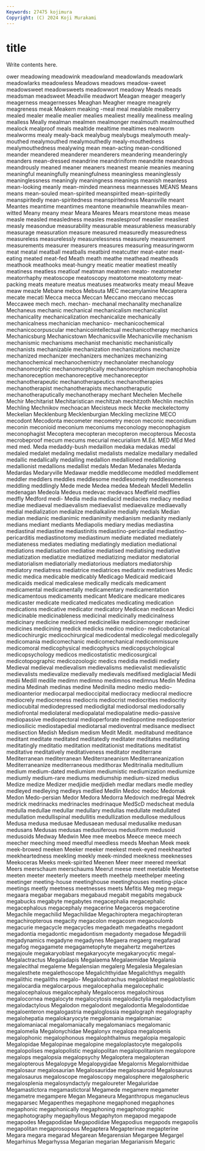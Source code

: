 ```yaml
---
Keywords: 27475 kojimura
Copyright: (C) 2024 Koji Murakami
---
```


# title

Write contents here.



ower meadowing
meadowink meadowland meadowlands meadowlark meadowlarks meadowless Meadows meadows meadow-sweet meadowsweet
meadowsweets meadowwort meadowy Meads meads meadsman meadsweet Meadville meadwort Meagan
meager meagerly meagerness meagernesses Meaghan Meagher meagre meagrely meagreness meak
Meakem meaking -meal meal mealable mealberry mealed mealer mealie mealier
mealies mealiest mealily mealiness mealing mealless Meally mealman mealmen mealmonger
mealmouth mealmouthed mealock mealproof meals mealtide mealtime mealtimes mealworm mealworms
mealy mealy-back mealybug mealybugs mealymouth mealy-mouthed mealymouthed mealymouthedly mealy-mouthedness mealymouthedness
mealywing mean mean-acting mean-conditioned meander meandered meanderer meanderers meandering meanderingly
meanders mean-dressed meandrine meandriniform meandrite meandrous meandrously meaned meaner meaners
meanest meanie meanies meaning meaningful meaningfully meaningfulness meaningless meaninglessly meaninglessness
meaningly meaningness meanings meanish meanless mean-looking meanly mean-minded meanness meannesses
MEANS Means means mean-souled mean-spirited meanspirited mean-spiritedly meanspiritedly mean-spiritedness meanspiritedness
Meansville meant Meantes meantime meantimes meantone meanwhile meanwhiles mean-witted Meany
meany mear Meara Meares Mears mearstone meas mease measle measled
measledness measles measlesproof measlier measliest measly measondue measurability measurable measurableness
measurably measurage measuration measure measured measuredly measuredness measureless measurelessly measurelessness
measurely measurement measurements measurer measurers measures measuring measuringworm meat meatal
meatball meatballs meatbird meatcutter meat-eater meat-eating meated meat-fed Meath meath
meathe meathead meatheads meathook meathooks meat-hungry meatic meatier meatiest meatily
meatiness meatless meatloaf meatman meatmen meato- meatometer meatorrhaphy meatoscope meatoscopy
meatotome meatotomy meat-packing meats meature meatus meatuses meatworks meaty meaul
Meave meaw meazle Mebane mebos Mebsuta MEC mecamylamine Mecaptera mecate
mecati Mecca mecca Meccan Meccano meccano meccas Meccawee mech mech.
mechan- mechanal mechanality mechanalize Mechaneus mechanic mechanical mechanicalism mechanicalist mechanicality
mechanicalization mechanicalize mechanically mechanicalness mechanician mechanico- mechanicochemical mechanicocorpuscular mechanicointellectual mechanicotherapy
mechanics Mechanicsburg Mechanicstown Mechanicsville Mechanicville mechanism mechanismic mechanisms mechanist mechanistic
mechanistically mechanists mechanizable mechanization mechanizations mechanize mechanized mechanizer mechanizers mechanizes
mechanizing mechanochemical mechanochemistry mechanolater mechanology mechanomorphic mechanomorphically mechanomorphism mechanophobia mechanoreception
mechanoreceptive mechanoreceptor mechanotherapeutic mechanotherapeutics mechanotherapies mechanotherapist mechanotherapists mechanotheraputic mechanotheraputically mechanotherapy
mechant Mechelen Mechelle Mechir Mechitarist Mechitaristican mechitzah mechitzoth Mechlin mechlin
Mechling Mechnikov mechoacan Mecisteus meck Mecke meckelectomy Meckelian Mecklenburg Mecklenburgian
Meckling meclizine MECO mecodont Mecodonta mecometer mecometry mecon meconic meconidium
meconin meconioid meconium meconiums meconology meconophagism meconophagist Mecoptera mecopteran mecopteron
mecopterous Mecosta mecrobeproof mecum mecums mecurial mecurialism M.Ed. MED MEd
Med med med. Meda medaddy-bush medaillon medaka medakas medal medaled
medalet medaling medalist medalists medalize medallary medalled medallic medallically medalling
medallion medallioned medallioning medallionist medallions medallist medals Medan Medanales Medarda
Medardas Medaryville Medawar meddle meddlecome meddled meddlement meddler meddlers meddles
meddlesome meddlesomely meddlesomeness meddling meddlingly Mede mede Medea medea Medeah
Medell Medellin medenagan Medeola Medeus medevac medevacs Medfield medflies medfly
Medford medi- Media media mediacid mediacies mediacy mediad mediae mediaeval
mediaevalism mediaevalist mediaevalize mediaevally medial medialization medialize medialkaline medially medials
Median median medianic medianimic medianimity medianism medianity medianly medians mediant
mediants Mediapolis mediary medias mediastina mediastinal mediastine mediastinitis mediastino-pericardial mediastino-pericarditis
mediastinotomy mediastinum mediate mediated mediately mediateness mediates mediating mediatingly mediation
mediational mediations mediatisation mediatise mediatised mediatising mediative mediatization mediatize mediatized
mediatizing mediator mediatorial mediatorialism mediatorially mediatorious mediators mediatorship mediatory mediatress
mediatrice mediatrices mediatrix mediatrixes Medic medic medica medicable medicably Medicago
Medicaid medicaid medicaids medical medicalese medically medicals medicament medicamental medicamentally
medicamentary medicamentation medicamentous medicaments medicant Medicare medicare medicares medicaster medicate
medicated medicates medicating medication medications medicative medicator medicatory Medicean medicean
Medici medicinable medicinableness medicinal medicinally medicinalness medicinary medicine medicined medicinelike
medicinemonger mediciner medicines medicining medick medicks medico medico- medicobotanical medicochirurgic
medicochirurgical medicodental medicolegal medicolegally medicomania medicomechanic medicomechanical medicommissure medicomoral medicophysical
medicophysics medicopsychological medicopsychology medicos medicostatistic medicosurgical medicotopographic medicozoologic medics medidia
medidii mediety Medieval medieval medievalism medievalisms medievalist medievalistic medievalists medievalize
medievally medievals medifixed mediglacial Medii medii Medill medille medimn medimno
medimnos medimnus Medin Medina medina Medinah medinas medine Medinilla medino
medio medio- medioanterior mediocarpal medioccipital mediocracy mediocral mediocre mediocrely mediocreness
mediocris mediocrist mediocrities mediocrity mediocubital mediodepressed mediodigital mediodorsal mediodorsally mediofrontal
mediolateral mediopalatal mediopalatine medio-passive mediopassive mediopectoral medioperforate mediopontine medioposterior mediosilicic
mediostapedial mediotarsal medioventral medisance medisect medisection Medish Medism medism Medit
Medit. meditabund meditance meditant meditate meditated meditatedly meditater meditates meditating
meditatingly meditatio meditation meditationist meditations meditatist meditative meditatively meditativeness meditator
mediterrane Mediterranean mediterranean Mediterraneanism Mediterraneanization Mediterraneanize mediterraneous medithorax Meditrinalia meditullium
medium medium-dated mediumism mediumistic mediumization mediumize mediumly medium-rare mediums mediumship
medium-sized medius Medize medize Medizer medjidie medjidieh medlar medlars medle
medley medleyed medleying medleys medlied Medlin Medoc medoc Medomak Medon
Medo-persian Medor Medora Medorra Medovich medregal Medrek medrick medrinacks medrinacles
medrinaque MedScD medscheat medula medulla medullae medullar medullary medullas medullate
medullated medullation medullispinal medullitis medullization medullose medullous Medusa medusa medusae
Medusaean medusal medusalike medusan medusans Medusas medusas medusiferous medusiform medusoid
medusoids Medway Medwin Mee mee meebos Meece meece meech meecher
meeching meed meedful meedless meeds Meehan Meek meek meek-browed meeken
Meeker meeker meekest meek-eyed meekhearted meekheartedness meekling meekly meek-minded meekness
meeknesses Meekoceras Meeks meek-spirited Meenen Meer meer meered meerkat Meers
meerschaum meerschaums Meerut meese meet meetable Meeteetse meeten meeter meeterly
meeters meeth meethelp meethelper meeting meetinger meeting-house meetinghouse meetinghouses meeting-place
meetings meetly meetness meetnesses meets Mefitis Meg meg mega- megaara
megabar megabars megabaud megabit megabits megabuck megabucks megabyte megabytes megacephalia
megacephalic megacephalous megacephaly megacerine Megaceros megacerotine Megachile megachilid Megachilidae Megachiroptera
megachiropteran megachiropterous megacity megacolon megacosm megacoulomb megacurie megacycle megacycles megadeath
megadeaths megadont megadontia megadontic megadontism megadonty megadose Megadrili megadynamics megadyne
megadynes Megaera megaerg megafarad megafog megagamete megagametophyte megahertz megahertzes megajoule
megakaryoblast megakaryocyte megakaryocytic megal- Megalactractus Megaladapis Megalaema Megalaemidae Megalania megalecithal
megaleme Megalensian megalerg Megalesia Megalesian megalesthete megalethoscope Megalichthyidae Megalichthys megalith
megalithic megaliths megalo- Megalobatrachus megaloblast megaloblastic megalocardia megalocarpous megalocephalia megalocephalic
megalocephalous megalocephaly Megaloceros megalochirous megalocornea megalocyte megalocytosis megalodactylia megalodactylism megalodactylous
Megalodon megalodont megalodontia Megalodontidae megaloenteron megalogastria megaloglossia megalograph megalography megalohepatia
megalokaryocyte megalomania megalomaniac megalomaniacal megalomaniacally megalomaniacs megalomanic megalomelia Megalonychidae Megalonyx
megalopa megalopenis megalophonic megalophonous megalophthalmus megalopia megalopic Megalopidae Megalopinae megalopine
megaloplastocyte megalopolis megalopolises megalopolistic megalopolitan megalopolitanism megalopore megalops megalopsia megalopsychy
Megaloptera megalopteran megalopterous Megalopyge Megalopygidae Megalornis Megalornithidae megalosaur megalosaurian Megalosauridae
megalosauroid Megalosaurus megalosaurus megaloscope megaloscopy megalosphere megalospheric megalosplenia megalosyndactyly megaloureter
Megaluridae Megamastictora megamastictoral Megamede megamere megameter megametre megampere Megan Meganeura
Meganthropus meganucleus megaparsec Megapenthes megaphone megaphoned megaphones megaphonic megaphonically megaphoning
megaphotographic megaphotography megaphyllous Megaphyton megapod megapode megapodes Megapodidae Megapodiidae Megapodius
megapods megapolis megapolitan megaprosopous Megaptera Megapterinae megapterine Megara megara megarad
Megarean Megarensian Megargee Megargel Megarhinus Megarhyssa Megarian megarian Megarianism Megaric
